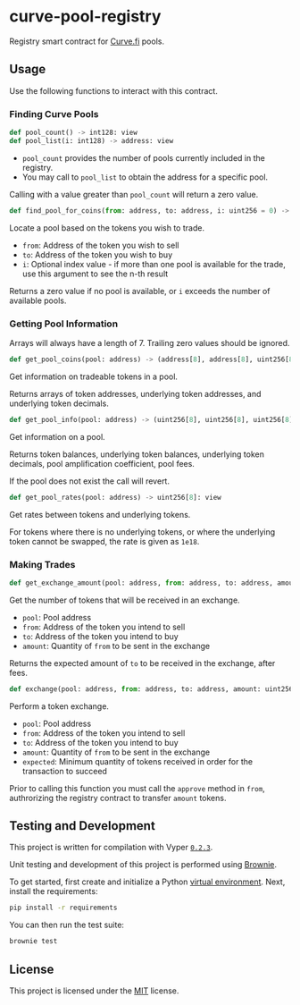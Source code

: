 # curve-pool-registry

Registry smart contract for [Curve.fi](https://github.com/curvefi/curve-contract) pools.

## Usage

Use the following functions to interact with this contract.

### Finding Curve Pools

```python
def pool_count() -> int128: view
def pool_list(i: int128) -> address: view
```

* `pool_count` provides the number of pools currently included in the registry.
* You may call to `pool_list` to obtain the address for a specific pool.

Calling with a value greater than `pool_count` will return a zero value.

```python
def find_pool_for_coins(from: address, to: address, i: uint256 = 0) -> address: view
```

Locate a pool based on the tokens you wish to trade.

* `from`: Address of the token you wish to sell
* `to`: Address of the token you wish to buy
* `i`: Optional index value - if more than one pool is available for the trade, use this argument to see the n-th result

Returns a zero value if no pool is available, or `i` exceeds the number of available pools.

### Getting Pool Information

Arrays will always have a length of 7. Trailing zero values should be ignored.

```python
def get_pool_coins(pool: address) -> (address[8], address[8], uint256[8]): view
```

Get information on tradeable tokens in a pool.

Returns arrays of token addresses, underlying token addresses, and underlying token decimals.

```python
def get_pool_info(pool: address) -> (uint256[8], uint256[8], uint256[8], uint256, uint256): view
```

Get information on a pool.

Returns token balances, underlying token balances, underlying token decimals, pool amplification coefficient, pool fees.

If the pool does not exist the call will revert.

```python
def get_pool_rates(pool: address) -> uint256[8]: view
```

Get rates between tokens and underlying tokens.

For tokens where there is no underlying tokens, or where the underlying token cannot be swapped, the rate is given as `1e18`.

### Making Trades

```python
def get_exchange_amount(pool: address, from: address, to: address, amount: uint256) -> uint256: view
```

Get the number of tokens that will be received in an exchange.

* `pool`: Pool address
* `from`: Address of the token you intend to sell
* `to`: Address of the token you intend to buy
* `amount`: Quantity of `from` to be sent in the exchange

Returns the expected amount of `to` to be received in the exchange, after fees.

```python
def exchange(pool: address, from: address, to: address, amount: uint256, expected: uint256) -> bool: payable
```

Perform a token exchange.

* `pool`: Pool address
* `from`: Address of the token you intend to sell
* `to`: Address of the token you intend to buy
* `amount`: Quantity of `from` to be sent in the exchange
* `expected`: Minimum quantity of tokens received in order for the transaction to succeed

Prior to calling this function you must call the `approve` method in `from`, authrorizing the registry contract to transfer `amount` tokens.

## Testing and Development

This project is written for compilation with Vyper [`0.2.3`](https://github.com/vyperlang/vyper/releases/tag/v0.2.3).

Unit testing and development of this project is performed using [Brownie](https://github.com/iamdefinitelyahuman/brownie).

To get started, first create and initialize a Python [virtual environment](https://docs.python.org/3/library/venv.html). Next, install the requirements:

```bash
pip install -r requirements
```

You can then run the test suite:

```bash
brownie test
```

## License

This project is licensed under the [MIT](LICENSE) license.
